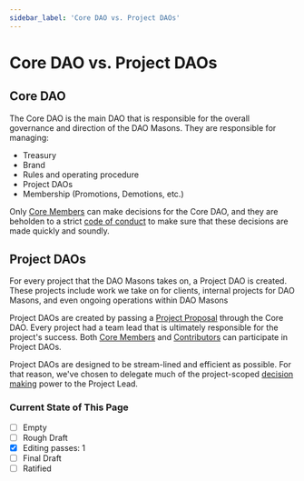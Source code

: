 ```yaml
---
sidebar_label: 'Core DAO vs. Project DAOs'
---
```


# Core DAO vs. Project DAOs

## Core DAO

The Core DAO is the main DAO that is responsible for the overall governance and direction of the DAO Masons. They are responsible for managing:

- Treasury
- Brand
- Rules and operating procedure
- Project DAOs
- Membership (Promotions, Demotions, etc.)

Only [Core Members](/Rules/membership-rules#core-member) can make decisions for the Core DAO, and they are beholden to a strict [code of conduct](/Rules/decision-making#core-dao-decision-making-process) to make sure that these decisions are made quickly and soundly.

## Project DAOs

For every project that the DAO Masons takes on, a Project DAO is created. These projects include work we take on for clients, internal projects for DAO Masons, and even ongoing operations within DAO Masons

Project DAOs are created by passing a [Project Proposal](/Templates/project-proposal) through the Core DAO. Every project had a team lead that is ultimately responsible for the project's success. Both [Core Members](/Rules/membership-rules#core-member) and [Contributors](/Rules/membership-rules#contributor) can participate in Project DAOs.

Project DAOs are designed to be stream-lined and efficient as possible. For that reason, we've chosen to delegate much of the project-scoped [decision making](/Rules/decision-making#what-does-a-project-dao-decide-on) power to the Project Lead.

### Current State of This Page

- [ ] Empty
- [ ] Rough Draft
- [x] Editing passes: 1
- [ ] Final Draft
- [ ] Ratified
